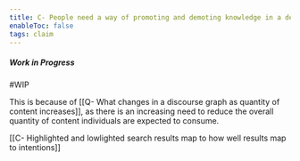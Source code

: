 ```yaml
---
title: C- People need a way of promoting and demoting knowledge in a decentralized knowledge graph
enableToc: false
tags: claim
---
```

##### Work in Progress
#WIP

This is because of [[Q- What changes in a discourse graph as quantity of content increases]], as there is an increasing need to reduce the overall quantity of content individuals are expected to consume.

[[C- Highlighted and lowlighted search results map to how well results map to intentions]]